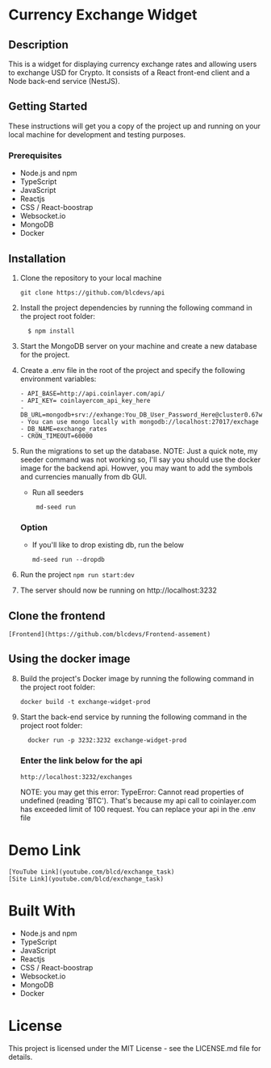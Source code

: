 # Currency Exchange Widget

## Description

<p>
  This is a widget for displaying currency exchange rates and allowing users to exchange USD for Crypto. It consists of a React front-end client and a Node back-end service (NestJS).
</p>

## Getting Started
  <p>
    These instructions will get you a copy of the project up and running on your local machine for development and testing purposes.
  </p>

  ### Prerequisites
    
   - Node.js and npm
   - TypeScript
   - JavaScript
   - Reactjs
   - CSS / React-boostrap
   - Websocket.io
   - MongoDB
   - Docker

## Installation

  1. Clone the repository to your local machine
      ```
      git clone https://github.com/blcdevs/api
      ```
  2. Install the project dependencies by running the following command in the project root folder:
      ```
        $ npm install
      ```    
  3. Start the MongoDB server on your machine and create a new database for the project.

  4. Create a .env file in the root of the project and specify the following environment variables:  

      ```
     - API_BASE=http://api.coinlayer.com/api/
     - API_KEY= coinlayercom_api_key_here
     - DB_URL=mongodb+srv://exhange:You_DB_User_Password_Here@cluster0.67wypio.mongodb.net/exhange - You can use mongo locally with mongodb://localhost:27017/exchage
     - DB_NAME=exchange_rates
     - CRON_TIMEOUT=60000
      ```  
  5. Run the migrations to set up the database.
    NOTE: Just a quick note, my seeder command was not working so, I'll say you should use the docker image for the backend api. Howver, you may want to add the symbols and currencies manually from db GUI.
      - Run all seeders
        ```
         md-seed run
        ```
       ### Option 
     - If you'll like to drop existing db, run the below
        ```
        md-seed run --dropdb
        ```

 6. Run the project
        ```
         npm run start:dev
        ```
  7. The server should now be running on http://localhost:3232

## Clone the frontend
    [Frontend](https://github.com/blcdevs/Frontend-assement) 


## Using the docker image 
  8. Build the project's Docker image by running the following command in the project root folder:
      ```
      docker build -t exchange-widget-prod
      ```
 9. Start the back-end service by running the following command in the project root folder:
      ```
        docker run -p 3232:3232 exchange-widget-prod
      ``` 
      ### Enter the link below for the api
      ```
      http://localhost:3232/exchanges
      ```
    <p>NOTE: you may get this error: TypeError: Cannot read properties of undefined (reading 'BTC'). That's because my api call to coinlayer.com has exceeded limit of 100 request. You can replace your api in the .env file</p>
  # Demo Link
    [YouTube Link](youtube.com/blcd/exchange_task) 
    [Site Link](youtube.com/blcd/exchange_task) 
    
# Built With
   - Node.js and npm
   - TypeScript
   - JavaScript
   - Reactjs
   - CSS / React-boostrap
   - Websocket.io
   - MongoDB
   - Docker

# License
  <p>
    This project is licensed under the MIT License - see the LICENSE.md file for details.
</p>